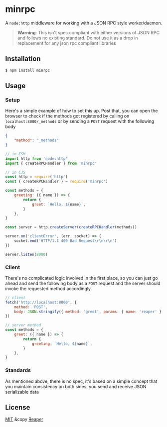 # minrpc

A `node:http` middleware for working with a JSON RPC style worker/daemon.

> **Warning**: This isn't spec compliant with either versions of JSON RPC and
> follows no existing standard. Do not use it as a drop in replacement for any
> json rpc compliant libraries

## Installation

```sh
$ npm install minrpc
```

## Usage

### Setup

Here's a simple example of how to set this up. Post that, you can open the
browser to check if the methods got registered by calling on
`localhost:8000/_methods` or by sending a `POST` request with the following body

```json
{
	"method": "_methods"
}
```

```js
// in ESM
import http from 'node:http'
import { createRPCHandler } from 'minrpc'

// in CJS
const http = require('http')
const { createRPCHandler } = require('minrpc')

const methods = {
	greeting: ({ name }) => {
		return {
			greet: `Hello, ${name}`,
		}
	},
}

const server = http.createServer(createRPCHandler(methods))

server.on('clientError', (err, socket) => {
	socket.end('HTTP/1.1 400 Bad Request\r\n\r\n')
})

server.listen(8000)
```

### Client

There's no complicated logic involved in the first place, so you can just go
ahead and send the following body as a `POST` request and the server should
invoke the requested method accordingly.

```js
// client
fetch('http://localhost:8000', {
	method: 'POST',
	body: JSON.stringify({ method: 'greet', params: { name: 'reaper' } }),
})

// server method
const methods = {
	greet: ({ name }) => {
		return {
			greeting: `Hello, ${name}`,
		}
	},
}
```

### Standards

As mentioned above, there is no spec, it's based on a simple concept that you
maintain consistency on both sides, you send and receive JSON serializable data

## License

[MIT](license) &copy [Reaper](https://reaper.is)
